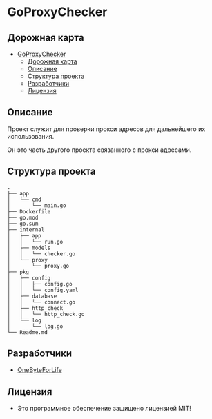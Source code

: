# GoProxyChecker

## Дорожная карта

- [GoProxyChecker](#goproxychecker)
  - [Дорожная карта](#дорожная-карта)
  - [Описание](#описание)
  - [Структура проекта](#структура-проекта)
  - [Разработчики](#разработчики)
  - [Лицензия](#лицензия)

## Описание

Проект служит для проверки прокси адресов для дальнейшего их использования.

Он это часть другого проекта связанного с прокси адресами.

## Структура проекта
``` 
.
├── app
│   └── cmd
│       └── main.go
├── Dockerfile
├── go.mod
├── go.sum
├── internal
│   ├── app
│   │   └── run.go
│   ├── models
│   │   └── checker.go
│   └── proxy
│       └── proxy.go
├── pkg
│   ├── config
│   │   ├── config.go
│   │   └── config.yaml
│   ├── database
│   │   └── connect.go
│   ├── http_check
│   │   └── http_check.go
│   └── log
│       └── log.go
└── Readme.md
```
## Разработчики

- [OneByteForLife](https://github.com/OneByteForLife)
  
## Лицензия

- Это программное обеспечение защищено лицензией MIT!